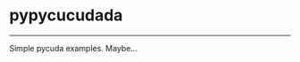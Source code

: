 # pypycucudada
------------------------------------------------------------------------------------
Simple pycuda examples.
Maybe...
